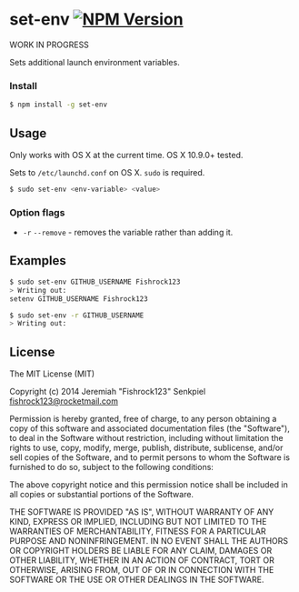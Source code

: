 # set-env [![NPM Version](https://badge.fury.io/js/set-env.svg)](https://badge.fury.io/js/set-env)

WORK IN PROGRESS

Sets additional launch environment variables.

### Install

```sh
$ npm install -g set-env
```

## Usage

Only works with OS X at the current time. OS X 10.9.0+ tested.

Sets to `/etc/launchd.conf` on OS X. `sudo` is required.

```sh
$ sudo set-env <env-variable> <value>
```

### Option flags

- `-r` `--remove` - removes the variable rather than adding it.

## Examples

```sh
$ sudo set-env GITHUB_USERNAME Fishrock123
> Writing out:
setenv GITHUB_USERNAME Fishrock123

```

```sh
$ sudo set-env -r GITHUB_USERNAME
> Writing out:

```

## License

The MIT License (MIT)

Copyright (c) 2014 Jeremiah "Fishrock123" Senkpiel fishrock123@rocketmail.com

Permission is hereby granted, free of charge, to any person obtaining a copy
of this software and associated documentation files (the "Software"), to deal
in the Software without restriction, including without limitation the rights
to use, copy, modify, merge, publish, distribute, sublicense, and/or sell
copies of the Software, and to permit persons to whom the Software is
furnished to do so, subject to the following conditions:

The above copyright notice and this permission notice shall be included in
all copies or substantial portions of the Software.

THE SOFTWARE IS PROVIDED "AS IS", WITHOUT WARRANTY OF ANY KIND, EXPRESS OR
IMPLIED, INCLUDING BUT NOT LIMITED TO THE WARRANTIES OF MERCHANTABILITY,
FITNESS FOR A PARTICULAR PURPOSE AND NONINFRINGEMENT. IN NO EVENT SHALL THE
AUTHORS OR COPYRIGHT HOLDERS BE LIABLE FOR ANY CLAIM, DAMAGES OR OTHER
LIABILITY, WHETHER IN AN ACTION OF CONTRACT, TORT OR OTHERWISE, ARISING FROM,
OUT OF OR IN CONNECTION WITH THE SOFTWARE OR THE USE OR OTHER DEALINGS IN
THE SOFTWARE.
